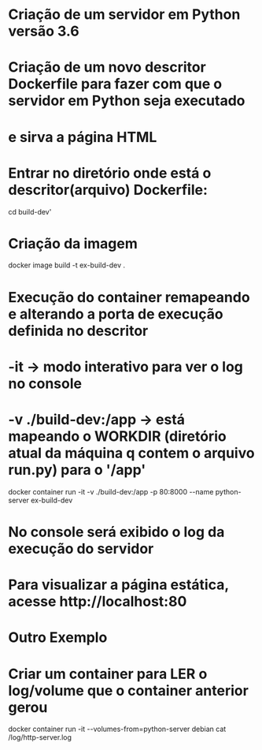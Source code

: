 # Criação de um servidor em Python versão 3.6
# Criação de um novo descritor Dockerfile para fazer com que o servidor em Python seja executado 
# e sirva a página HTML

# Entrar no diretório onde está o descritor(arquivo) Dockerfile:
cd build-dev'

# Criação da imagem
docker image build -t ex-build-dev .

# Execução do container remapeando e alterando a porta de execução definida no descritor
# -it -> modo interativo para ver o log no console
# -v ./build-dev:/app  -> está mapeando o WORKDIR (diretório atual da máquina q contem o arquivo run.py) para o '/app'
docker container run -it -v ./build-dev:/app -p 80:8000 --name python-server ex-build-dev

# No console será exibido o log da execução do servidor
# Para visualizar a página estática, acesse http://localhost:80


# Outro Exemplo
# Criar um container para  **LER** o log/volume que o container anterior gerou
docker container run -it --volumes-from=python-server debian cat /log/http-server.log